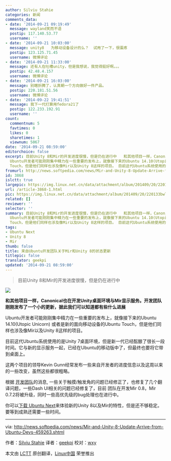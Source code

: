 ```yaml
---
author: Silviu Stahie
categories: 新闻
comments_data:
- date: '2014-09-21 09:19:49'
  message: wayland笑而不语
  postip: 117.140.53.77
  username: ''
- date: '2014-09-21 10:03:00'
  message: unity8   为移动设备设计的么？  试用了一下，很蛋疼
  postip: 123.125.71.45
  username: 微博评论
- date: '2014-09-21 11:33:00'
  message: 还有人在吐槽unity，但是我想说，我觉得挺好啊。。。
  postip: 42.48.4.157
  username: 微博评论
- date: '2014-09-21 16:03:00'
  message: 别瞎折腾了，认真朝一个方向做好一件产品。
  postip: 220.181.51.56
  username: 微博评论
- date: '2014-09-22 19:41:51'
  message: 我下一代打算用fedora21了
  postip: 122.233.192.91
  username: ''
count:
  commentnum: 5
  favtimes: 0
  likes: 0
  sharetimes: 1
  viewnum: 5067
date: '2014-09-21 08:59:00'
editorchoice: false
excerpt: 目前Unity 8和Mir的开发进度很慢，但是仍在进行中   和其他项目一样，Canonical也在开发Unity桌面环境与Mir显示服务。开发团队刚刚发布了一个小的更新，据此我们可以知道都有些什么进展
  Ubuntu开发者可能刚刚集中精力在一些重要的发布上，就像接下来的Ubuntu 14.10(Utopic Unicorn) 或者是新的面向移动设备的Ubuntu
  Touch，但是他们同样也涉及像Mir以及Unity 8这样的项目。 目前这代Ubuntu系统使用的是Unity 7桌面环境，但是新一代已经酝酿了很长一段时间。它与新的显示服务一起，已经在Ubuntu的移动版中了，但最终也要将它带到桌面上。
fromurl: http://news.softpedia.com/news/Mir-and-Unity-8-Update-Arrive-from-Ubuntu-Devs-459263.shtml
id: 3868
islctt: true
largepic: https://img.linux.net.cn/data/attachment/album/201409/20/220133bwlw00uwd3fxwwtl.jpg
url: /article-3868-1.html
pic: https://img.linux.net.cn/data/attachment/album/201409/20/220133bwlw00uwd3fxwwtl.jpg.thumb.jpg
related: []
reviewer: ''
selector: ''
summary: 目前Unity 8和Mir的开发进度很慢，但是仍在进行中   和其他项目一样，Canonical也在开发Unity桌面环境与Mir显示服务。开发团队刚刚发布了一个小的更新，据此我们可以知道都有些什么进展
  Ubuntu开发者可能刚刚集中精力在一些重要的发布上，就像接下来的Ubuntu 14.10(Utopic Unicorn) 或者是新的面向移动设备的Ubuntu
  Touch，但是他们同样也涉及像Mir以及Unity 8这样的项目。 目前这代Ubuntu系统使用的是Unity 7桌面环境，但是新一代已经酝酿了很长一段时间。它与新的显示服务一起，已经在Ubuntu的移动版中了，但最终也要将它带到桌面上。
tags:
- Ubuntu Next
- Unity 8
- Mir
thumb: false
title: 来自Ubuntu开发团队关于Mir和Unity 8的状态更新
titlepic: false
translator: geekpi
updated: '2014-09-21 08:59:00'
---
```



> 
> 目前Unity 8和Mir的开发进度很慢，但是仍在进行中
> 
> 
> 


![](/data/attachment/album/201409/20/220133bwlw00uwd3fxwwtl.jpg)


**和其他项目一样，Canonical也在开发Unity桌面环境与Mir显示服务。开发团队刚刚发布了一个小的更新，据此我们可以知道都有些什么进展**


Ubuntu开发者可能刚刚集中精力在一些重要的发布上，就像接下来的Ubuntu 14.10(Utopic Unicorn) 或者是新的面向移动设备的Ubuntu Touch，但是他们同样也涉及像Mir以及Unity 8这样的项目。


目前这代Ubuntu系统使用的是Unity 7桌面环境，但是新一代已经酝酿了很长一段时间。它与新的显示服务一起，已经在Ubuntu的移动版中了，但最终也要将它带到桌面上。


这两个项目的领导Kevin Gunn经常发布一些来自开发者的进度信息以及这周以来的一些改变，虽然这些都很粗略。


根据 [开发团队](https://lists.launchpad.net/ubuntu-phone/msg09875.html)的消息, 一些关于触摸/触发角的问题已经修正了，也修复了几个翻译问题，一些Dash UI相关的问题已经修复了，目前 团队在开发Mir 0.8，Mir 0.7.2将被升级，同时一些高优先级的bug处理也在进行中。


你可以[下载 Ubuntu Next](http://linux.softpedia.com/get/Linux-Distributions/Ubuntu-Utopic-Unicorn-103418.shtml)来体验新的Unity 8以及Mir的特性，但是还不够稳定。要等到成熟还需要一些时间。




---


via: <http://news.softpedia.com/news/Mir-and-Unity-8-Update-Arrive-from-Ubuntu-Devs-459263.shtml>


作者：[Silviu Stahie](http://news.softpedia.com/editors/browse/silviu-stahie) 译者：[geekpi](https://github.com/geekpi) 校对：[wxy](https://github.com/wxy)


本文由 [LCTT](https://github.com/LCTT/TranslateProject) 原创翻译，[Linux中国](http://linux.cn/) 荣誉推出